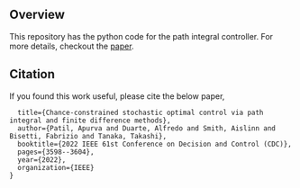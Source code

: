 ## Overview
This repository has the python code for the path integral controller. 
For more details, checkout the [paper](https://ieeexplore.ieee.org/abstract/document/9993330).
## Citation
If you found this work useful, please cite the below paper,
```@inproceedings{patil2022chance,
  title={Chance-constrained stochastic optimal control via path integral and finite difference methods},
  author={Patil, Apurva and Duarte, Alfredo and Smith, Aislinn and Bisetti, Fabrizio and Tanaka, Takashi},
  booktitle={2022 IEEE 61st Conference on Decision and Control (CDC)},
  pages={3598--3604},
  year={2022},
  organization={IEEE}
}
